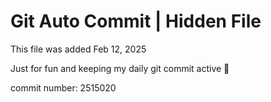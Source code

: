 # Git Auto Commit | Hidden File

This file was added Feb 12, 2025

Just for fun and keeping my daily git commit active 🤪

commit number: 2515020
